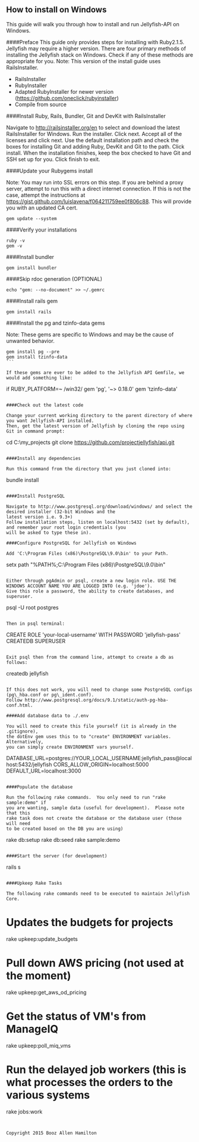 ## How to install on Windows

This guide will walk you through how to install and run Jellyfish-API on Windows.

####Preface
This guide only provides steps for installing with Ruby2.1.5. Jellyfish may require a higher version. There are
four primary methods of installing the Jellyfish stack on Windows. Check if any of these methods are appropriate for
you. Note: This version of the install guide uses RailsInstaller.
* RailsInstaller
* RubyInstaller
* Adapted RubyInstaller for newer version (https://github.com/oneclick/rubyinstaller)
* Compile from source

####Install Ruby, Rails, Bundler, Git and DevKit with RailsInstaller

Navigate to http://railsinstaller.org/en to select and download the latest RailsInstaller for Windows.
Run the installer. Click next. Accept all of the licenses and click next. Use the default installation path and check
the boxes for installing Git and adding Ruby, DevKit and Git to the path. Click install.
When the installation finishes, keep the box checked to have Git and SSH set up for you. Click finish to exit.

####Update your Rubygems install

Note: You may run into SSL errors on this step. If you are behind a proxy server, attempt to run this with a direct
internet connection. If this is not the case, attempt the instructions at
https://gist.github.com/luislavena/f064211759ee0f806c88. This will provide you with an updated CA cert.

````
gem update --system
````

####Verify your installations

````
ruby -v
gem -v
````

####Install bundler

````
gem install bundler
````

####Skip rdoc generation (OPTIONAL)

````
echo "gem: --no-document" >> ~/.gemrc
````

####Install rails gem

````
gem install rails
````

####Install the pg and tzinfo-data gems

Note: These gems are specific to Windows and may be the cause of unwanted behavior.
````
gem install pg --pre
gem install tzinfo-data
```

If these gems are ever to be added to the Jellyfish API Gemfile, we would add something like:

````
if RUBY_PLATFORM=~ /win32/
    gem 'pg', '~> 0.18.0'
    gem 'tzinfo-data'
````

####Check out the latest code

Change your current working directory to the parent directory of where you want Jellyfish-API installed.
Then, get the latest version of Jellyfish by cloning the repo using Git in command prompt:

````
cd C:\my_projects
git clone https://github.com/projectjellyfish/api.git
````

####Install any dependencies

Run this command from the directory that you just cloned into:

````
bundle install
````

####Install PostgreSQL

Navigate to http://www.postgresql.org/download/windows/ and select the desired installer (32-bit Windows and the
latest version i.e. 9.3+)
Follow installation steps, listen on localhost:5432 (set by default), and remember your root login credentials (you
will be asked to type these in).

####Configure PostgreSQL for Jellyfish on Windows

Add 'C:\Program Files (x86)\PostgreSQL\9.0\bin' to your Path.

````
setx path "%PATH%;C:\Program Files (x86)\PostgreSQL\9.0\bin"
````

Either through pgAdmin or psql, create a new login role. USE THE WINDOWS ACCOUNT NAME YOU ARE LOGGED INTO (e.g. 'jdoe').
Give this role a password, the ability to create databases, and superuser.

````
psql -U root postgres
````

Then in psql terminal:

````
CREATE ROLE 'your-local-username' WITH PASSWORD 'jellyfish-pass' CREATEDB SUPERUSER
````

Exit psql then from the command line, attempt to create a db as follows:

````
createdb jellyfish
````

If this does not work, you will need to change some PostgreSQL configs (pg\_hba.conf or pg\_ident.conf).
Follow http://www.postgresql.org/docs/9.1/static/auth-pg-hba-conf.html.

####Add database data to ./.env

You will need to create this file yourself (it is already in the .gitignore),
the dotEnv gem uses this to to "create" ENVIRONMENT variables.  Alternatively,
you can simply create ENVIRONMENT vars yourself.

````
DATABASE_URL=postgres://YOUR_LOCAL_USERNAME:jellyfish_pass@localhost:5432/jellyfish
CORS_ALLOW_ORIGIN=localhost:5000
DEFAULT_URL=localhost:3000
````

####Populate the database

Run the following rake commands.  You only need to run "rake sample:demo" if
you are wanting, sample data (useful for development).  Please note that this
rake task does not create the database or the database user (those will need
to be created based on the DB you are using)

````
rake db:setup
rake db:seed
rake sample:demo
````

####Start the server (for development)

````
rails s
````

####Upkeep Rake Tasks

The following rake commands need to be executed to maintain Jellyfish Core.

````
# Updates the budgets for projects
rake upkeep:update_budgets

# Pull down AWS pricing (not used at the moment)
rake upkeep:get_aws_od_pricing

# Get the status of VM's from ManageIQ
rake upkeep:poll_miq_vms

# Run the delayed job workers (this is what processes the orders to the various systems
rake jobs:work
````


Copyright 2015 Booz Allen Hamilton
